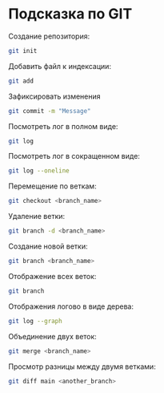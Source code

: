 # Подсказка по GIT

Создание репозитория:
```sh
git init
```

Добавить файл к индексации:
```sh
git add
```

Зафиксировать изменения
```sh
git commit -m "Message"
```

Посмотреть лог в полном виде:
```sh
git log
```

Посмотреть лог в сокращенном виде:
```sh
git log --oneline
```

Перемещение по веткам:
```sh
git checkout <branch_name>
```


Удаление ветки:
```sh
git branch -d <branch_name>
```

Создание новой ветки:
```sh
git branch <branch_name>
```

Отображение всех веток:
```sh
git branch
```

Отображения логово в виде дерева:
```sh
git log --graph
```

Объединение двух веток:
```sh
git merge <branch_name>
```

Просмотр разницы между двумя ветками:
```sh
git diff main <another_branch>
```